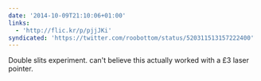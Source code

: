 ```yaml
---
date: '2014-10-09T21:10:06+01:00'
links:
  - 'http://flic.kr/p/pjjJKi'
syndicated: 'https://twitter.com/roobottom/status/520311513157222400'
---
```

Double slits experiment.  can't believe this actually worked with a £3 laser pointer.

